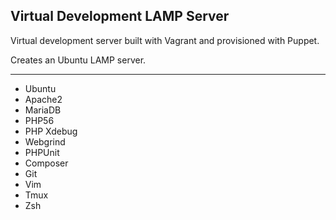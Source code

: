 ## Virtual Development LAMP Server

Virtual development server built with Vagrant and provisioned with Puppet.

Creates an Ubuntu LAMP server.

----

* Ubuntu
* Apache2
* MariaDB
* PHP56
* PHP Xdebug
* Webgrind
* PHPUnit
* Composer
* Git
* Vim
* Tmux
* Zsh
